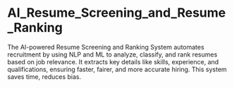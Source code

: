 # AI_Resume_Screening_and_Resume_Ranking
The AI-powered Resume Screening and Ranking System automates recruitment by using NLP and ML to analyze, classify, and rank resumes based on job relevance. It extracts key details like skills, experience, and qualifications, ensuring faster, fairer, and more accurate hiring. This system saves time, reduces bias.
